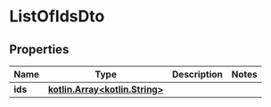 # ListOfIdsDto

## Properties
Name | Type | Description | Notes
------------ | ------------- | ------------- | -------------
**ids** | [**kotlin.Array&lt;kotlin.String&gt;**](.md) |  | 
